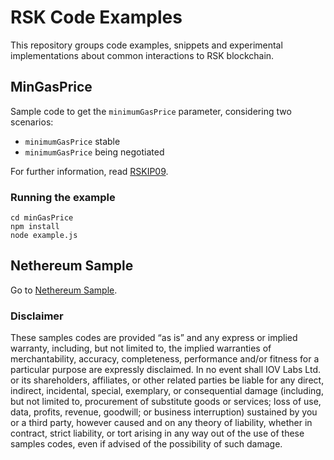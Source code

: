 # RSK Code Examples
This repository groups code examples, snippets and experimental implementations about common interactions to RSK blockchain.

## MinGasPrice
Sample code to get the `minimumGasPrice` parameter, considering two scenarios:
* `minimumGasPrice` stable
* `minimumGasPrice` being negotiated

For further information, read [RSKIP09](https://github.com/rsksmart/RSKIPs/blob/master/IPs/RSKIP09.md).

### Running the example
```
cd minGasPrice
npm install
node example.js
```

## Nethereum Sample

Go to [Nethereum Sample](https://github.com/rootstock/examples/tree/master/NethereumSample).

### Disclaimer
These samples codes are provided “as is” and any express or implied warranty, including, but not limited to, the implied warranties of merchantability, accuracy, completeness, performance and/or fitness for a particular purpose are expressly disclaimed. In no event shall IOV Labs Ltd. or its shareholders, affiliates, or other related parties be liable for any direct, indirect, incidental, special, exemplary, or consequential damage (including, but not limited to, procurement of substitute goods or services; loss of use, data, profits, revenue, goodwill; or business interruption) sustained by you or a third party, however caused and on any theory of liability, whether in contract, strict liability, or tort arising in any way out of the use of these samples codes, even if advised of the possibility of such damage.
